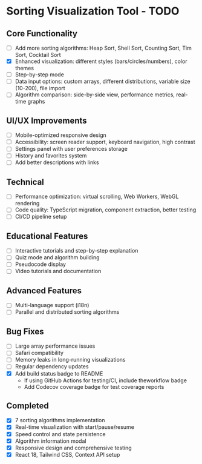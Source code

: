 # Sorting Visualization Tool - TODO

## Core Functionality

- [ ] Add more sorting algorithms: Heap Sort, Shell Sort, Counting Sort, Tim Sort, Cocktail Sort
- [X] Enhanced visualization: different styles (bars/circles/numbers), color themes
- [ ] Step-by-step mode
- [ ] Data input options: custom arrays, different distributions, variable size (10-200), file import
- [ ] Algorithm comparison: side-by-side view, performance metrics, real-time graphs

## UI/UX Improvements

- [ ] Mobile-optimized responsive design
- [ ] Accessibility: screen reader support, keyboard navigation, high contrast
- [ ] Settings panel with user preferences storage
- [ ] History and favorites system
- [ ] Add better descriptions with links

## Technical

- [ ] Performance optimization: virtual scrolling, Web Workers, WebGL rendering
- [ ] Code quality: TypeScript migration, component extraction, better testing
- [ ] CI/CD pipeline setup

## Educational Features

- [ ] Interactive tutorials and step-by-step explanation
- [ ] Quiz mode and algorithm building
- [ ] Pseudocode display
- [ ] Video tutorials and documentation

## Advanced Features

- [ ] Multi-language support (i18n)
- [ ] Parallel and distributed sorting algorithms

## Bug Fixes

- [ ] Large array performance issues
- [ ] Safari compatibility
- [ ] Memory leaks in long-running visualizations
- [ ] Regular dependency updates
- [x] Add build status badge to README
  - If using GitHub Actions for testing/CI, include theworkflow badge
  - Add Codecov coverage badge for test coverage reports

## Completed

- [x] 7 sorting algorithms implementation
- [x] Real-time visualization with start/pause/resume
- [x] Speed control and state persistence
- [x] Algorithm information modal
- [x] Responsive design and comprehensive testing
- [x] React 18, Tailwind CSS, Context API setup
